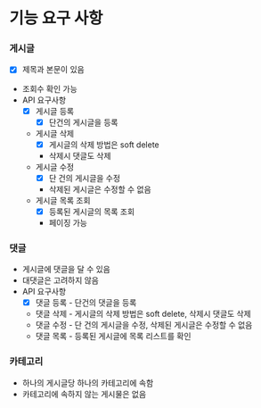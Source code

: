 # 기능 요구 사항

### 게시글

- [x] 제목과 본문이 있음
- 조회수 확인 가능
- API 요구사항
    - [x] 게시글 등록
      - [x] 단건의 게시글을 등록
    - 게시글 삭제
      - [x] 게시글의 삭제 방법은 soft delete
      - 삭제시 댓글도 삭제
    - 게시글 수정 
      - [x] 단 건의 게시글을 수정
      - 삭제된 게시글은 수정할 수 없음
    - 게시글 목록 조회
      - [x] 등록된 게시글의 목록 조회 
      - 페이징 가능

### 댓글

- 게시글에 댓글을 달 수 있음
- 대댓글은 고려하지 않음
- API 요구사항
    - [x] 댓글 등록 - 단건의 댓글을 등록
    - 댓글 삭제 - 게시글의 삭제 방법은 soft delete, 삭제시 댓글도 삭제
    - 댓글 수정 - 단 건의 게시글을 수정, 삭제된 게시글은 수정할 수 없음
    - 댓글 목록 - 등록된 게시글에 목록 리스트를 확인

### 카테고리

- 하나의 게시글당 하나의 카테고리에 속함
- 카테고리에 속하지 않는 게시물은 없음